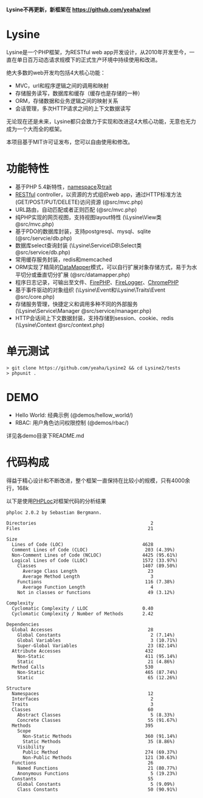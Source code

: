 **Lysine不再更新，新框架在 https://github.com/yeaha/owl**

Lysine
======

Lysine是一个PHP框架，为RESTful web app开发设计，从2010年开发至今，一直在单日百万动态请求规模下的正式生产环境中持续使用和改进。

绝大多数的web开发均包括4大核心功能：

* MVC，url和程序逻辑之间的调用和映射
* 存储服务读写，数据库和缓存（缓存也是存储的一种）
* ORM，存储数据和业务逻辑之间的映射关系
* 会话管理，多次HTTP请求之间的上下文数据读写

无论现在还是未来，Lysine都只会致力于实现和改进这4大核心功能，无意也无力成为一个大而全的框架。

本项目基于MIT许可证发布，您可以自由使用和修改。

功能特性
========

* 基于PHP 5.4新特性，[namespace](http://php.net/manual/en/language.namespaces.php)及[trait](http://php.net/manual/en/language.oop5.traits.php)
* [RESTful](http://en.wikipedia.org/wiki/Representational_state_transfer) controller，以资源的方式组织web app，通过HTTP标准方法(GET/POST/PUT/DELETE)访问资源 (@src/mvc.php)
* URL路由，自动匹配或者正则匹配 (@src/mvc.php)
* 纯PHP实现的网页视图，支持视图layout特性 (\Lysine\View类 @src/mvc.php)
* 基于PDO的数据库封装，支持postgresql、mysql、sqlite (@src/servcie/db.php)
* 数据库select查询封装 (\Lysine\Service\DB\Select类 @src/service/db.php)
* 常用缓存服务封装，redis和memcached
* ORM实现了精简的[DataMapper](http://en.wikipedia.org/wiki/Data_mapper_pattern)模式，可以自行扩展对象存储方式，易于为水平切分或垂直切分扩展 (@src/datamapper.php)
* 程序日志记录，可输出至文件、[FirePHP](http://www.firephp.org/)、[FireLogger](http://firelogger.binaryage.com/)、[ChromePHP](http://www.chromephp.com/)
* 基于事件驱动的对象组织 (\Lysine\Event和\Lysine\Traits\Event @src/core.php)
* 存储服务管理，快捷定义和调用多种不同的外部服务 (\Lysine\Service\Manager @src/service/manager.php)
* HTTP会话间上下文数据封装，支持存储到session、cookie、redis (\Lysine\Context @src/context.php)

单元测试
========

    > git clone https://github.com/yeaha/Lysine2 && cd Lysine2/tests
    > phpunit .

DEMO
====

* Hello World: 经典示例 (@demos/hellow_world/)
* RBAC: 用户角色访问权限控制 (@demos/rbac/)

详见各demo目录下README.md

代码构成
=========

得益于精心设计和不断改进，整个框架一直保持在比较小的规模，只有4000余行，168k

以下是使用[PHPLoc](https://github.com/sebastianbergmann/phploc)对框架代码的分析结果

    phploc 2.0.2 by Sebastian Bergmann.

    Directories                                          2
    Files                                               21

    Size
      Lines of Code (LOC)                             4628
      Comment Lines of Code (CLOC)                     203 (4.39%)
      Non-Comment Lines of Code (NCLOC)               4425 (95.61%)
      Logical Lines of Code (LLOC)                    1572 (33.97%)
        Classes                                       1407 (89.50%)
          Average Class Length                          23
          Average Method Length                          3
        Functions                                      116 (7.38%)
          Average Function Length                        4
        Not in classes or functions                     49 (3.12%)

    Complexity
      Cyclomatic Complexity / LLOC                    0.40
      Cyclomatic Complexity / Number of Methods       2.42

    Dependencies
      Global Accesses                                   28
        Global Constants                                 2 (7.14%)
        Global Variables                                 3 (10.71%)
        Super-Global Variables                          23 (82.14%)
      Attribute Accesses                               432
        Non-Static                                     411 (95.14%)
        Static                                          21 (4.86%)
      Method Calls                                     530
        Non-Static                                     465 (87.74%)
        Static                                          65 (12.26%)

    Structure
      Namespaces                                        12
      Interfaces                                         2
      Traits                                             3
      Classes                                           60
        Abstract Classes                                 5 (8.33%)
        Concrete Classes                                55 (91.67%)
      Methods                                          395
        Scope
          Non-Static Methods                           360 (91.14%)
          Static Methods                                35 (8.86%)
        Visibility
          Public Method                                274 (69.37%)
          Non-Public Methods                           121 (30.63%)
      Functions                                         26
        Named Functions                                 21 (80.77%)
        Anonymous Functions                              5 (19.23%)
      Constants                                         55
        Global Constants                                 5 (9.09%)
        Class Constants                                 50 (90.91%)
